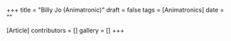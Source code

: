 +++
title = "Billy Jo (Animatronic)"
draft = false
tags = [Animatronics]
date = ""

[Article]
contributors = []
gallery = []
+++